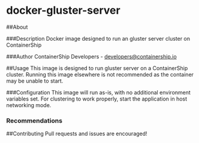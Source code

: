 docker-gluster-server
==============

##About

###Description
Docker image designed to run an gluster server cluster on ContainerShip

###Author
ContainerShip Developers - developers@containership.io

##Usage
This image is designed to run gluster server on a ContainerShip cluster. Running this image elsewhere is not recommended as the container may be unable to start.

###Configuration
This image will run as-is, with no additional environment variables set. For clustering to work properly, start the application in host networking mode.

### Recommendations

##Contributing
Pull requests and issues are encouraged!
